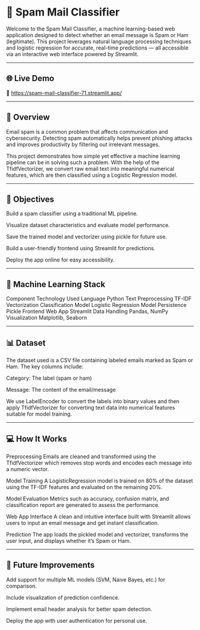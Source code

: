 # 📧 Spam Mail Classifier
Welcome to the Spam Mail Classifier, a machine learning-based web application designed to detect whether an email message is Spam or Ham (legitimate). This project leverages natural language processing techniques and logistic regression for accurate, real-time predictions — all accessible via an interactive web interface powered by Streamlit.

---

## 🌐 Live Demo
🔗 https://spam-mail-classifier-71.streamlit.app/

---

## 📌 Overview
Email spam is a common problem that affects communication and cybersecurity. Detecting spam automatically helps prevent phishing attacks and improves productivity by filtering out irrelevant messages.

This project demonstrates how simple yet effective a machine learning pipeline can be in solving such a problem. With the help of the TfidfVectorizer, we convert raw email text into meaningful numerical features, which are then classified using a Logistic Regression model.

---

## 🎯 Objectives
Build a spam classifier using a traditional ML pipeline.

Visualize dataset characteristics and evaluate model performance.

Save the trained model and vectorizer using pickle for future use.

Build a user-friendly frontend using Streamlit for predictions.

Deploy the app online for easy accessibility.

---

## 🧠 Machine Learning Stack
Component         	  Technology Used
Language	            Python
Text Preprocessing	  TF-IDF Vectorization
Classification Model	Logistic Regression
Model Persistence	    Pickle
Frontend Web App	    Streamlit
Data Handling       	Pandas, NumPy
Visualization       	Matplotlib, Seaborn

---

## 📊 Dataset
The dataset used is a CSV file containing labeled emails marked as Spam or Ham. The key columns include:

Category: The label (spam or ham)

Message: The content of the email/message

We use LabelEncoder to convert the labels into binary values and then apply TfidfVectorizer for converting text data into numerical features suitable for model training.

---

## 💻 How It Works
Preprocessing
Emails are cleaned and transformed using the TfidfVectorizer which removes stop words and encodes each message into a numeric vector.

Model Training
A LogisticRegression model is trained on 80% of the dataset using the TF-IDF features and evaluated on the remaining 20%.

Model Evaluation
Metrics such as accuracy, confusion matrix, and classification report are generated to assess the performance.

Web App Interface
A clean and intuitive interface built with Streamlit allows users to input an email message and get instant classification.

Prediction
The app loads the pickled model and vectorizer, transforms the user input, and displays whether it’s Spam or Ham.

---

## 🚀 Future Improvements
Add support for multiple ML models (SVM, Naive Bayes, etc.) for comparison.

Include visualization of prediction confidence.

Implement email header analysis for better spam detection.

Deploy the app with user authentication for personal use.
